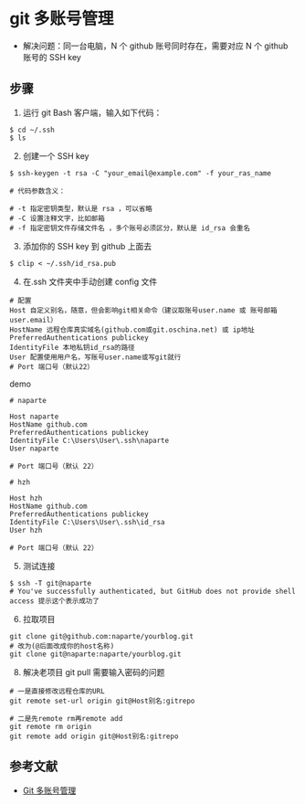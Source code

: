 # git 多账号管理

- 解决问题：同一台电脑，N 个 github 账号同时存在，需要对应 N 个 github 账号的 SSH key

## 步骤

1. 运行 git Bash 客户端，输入如下代码：

```shell
$ cd ~/.ssh
$ ls
```

2. 创建一个 SSH key

```shell
$ ssh-keygen -t rsa -C "your_email@example.com" -f your_ras_name

# 代码参数含义：

# -t 指定密钥类型，默认是 rsa ，可以省略
# -C 设置注释文字，比如邮箱
# -f 指定密钥文件存储文件名 ，多个账号必须区分，默认是 id_rsa 会重名
```

3. 添加你的 SSH key 到 github 上面去

```shell
$ clip < ~/.ssh/id_rsa.pub
```

4. 在.ssh 文件夹中手动创建 config 文件

```shell
# 配置
Host 自定义别名，随意，但会影响git相关命令（建议取账号user.name 或 账号邮箱user.email）
HostName 远程仓库真实域名(github.com或git.oschina.net) 或 ip地址
PreferredAuthentications publickey
IdentityFile 本地私钥id_rsa的路径
User 配置使用用户名，写账号user.name或写git就行
# Port 端口号（默认22）

```

demo

```shell
# naparte

Host naparte
HostName github.com
PreferredAuthentications publickey
IdentityFile C:\Users\User\.ssh\naparte
User naparte

# Port 端口号（默认 22）

# hzh

Host hzh
HostName github.com
PreferredAuthentications publickey
IdentityFile C:\Users\User\.ssh\id_rsa
User hzh

# Port 端口号（默认 22）

```

5. 测试连接

```shell
$ ssh -T git@naparte
# You've successfully authenticated, but GitHub does not provide shell access 提示这个表示成功了
```

6. 拉取项目

```shell
git clone git@github.com:naparte/yourblog.git
# 改为(@后面改成你的host名称)
git clone git@naparte:naparte/yourblog.git
```

8. 解决老项目 git pull 需要输入密码的问题

```shell
# 一是直接修改远程仓库的URL
git remote set-url origin git@Host别名:gitrepo

# 二是先remote rm再remote add
git remote rm origin
git remote add origin git@Host别名:gitrepo
```

## 参考文献

- [Git 多账号管理](https://juejin.cn/post/6909675192532860941#heading-6)
